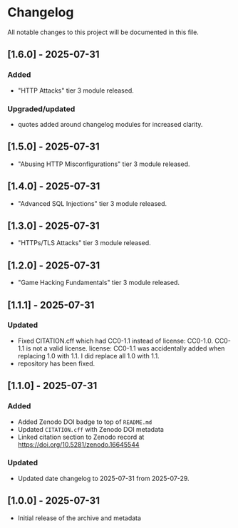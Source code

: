 # Changelog

All notable changes to this project will be documented in this file.

## [1.6.0] - 2025-07-31

### Added

- "HTTP Attacks" tier 3 module released.

### Upgraded/updated

- quotes added around changelog modules for increased clarity.

## [1.5.0] - 2025-07-31

- "Abusing HTTP Misconfigurations" tier 3 module released.

## [1.4.0] - 2025-07-31

- "Advanced SQL Injections" tier 3 module released.

## [1.3.0] - 2025-07-31

- "HTTPs/TLS Attacks" tier 3 module released.

## [1.2.0] - 2025-07-31

- "Game Hacking Fundamentals" tier 3 module released.

## [1.1.1] - 2025-07-31

### Updated

- Fixed CITATION.cff which had CC0-1.1 instead of license: CC0-1.0. CC0-1.1 is not a valid license. license: CC0-1.1 was accidentally added when replacing 1.0 with 1.1. I did replace all 1.0 with 1.1.
- repository has been fixed.

## [1.1.0] - 2025-07-31

### Added

- Added Zenodo DOI badge to top of `README.md`
- Updated `CITATION.cff` with Zenodo DOI metadata
- Linked citation section to Zenodo record at https://doi.org/10.5281/zenodo.16645544

### Updated

- Updated date changelog to 2025-07-31 from 2025-07-29.

## [1.0.0] - 2025-07-31

- Initial release of the archive and metadata